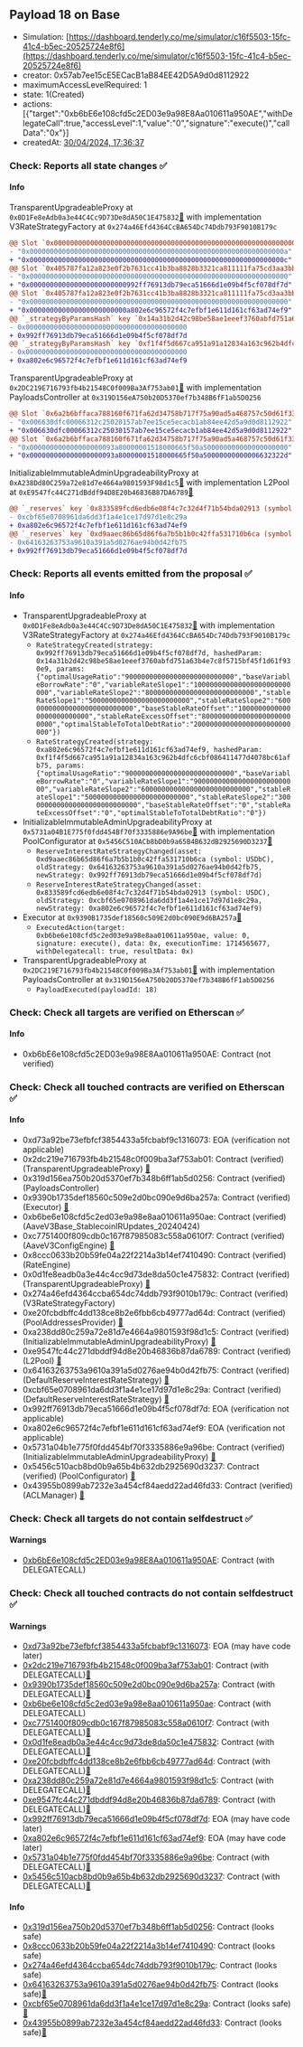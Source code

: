 ## Payload 18 on Base

- Simulation: [https://dashboard.tenderly.co/me/simulator/c16f5503-15fc-41c4-b5ec-20525724e8f6](https://dashboard.tenderly.co/me/simulator/c16f5503-15fc-41c4-b5ec-20525724e8f6)
- creator: 0x57ab7ee15cE5ECacB1aB84EE42D5A9d0d8112922
- maximumAccessLevelRequired: 1
- state: 1(Created)
- actions: [{"target":"0xb6bE6e108cfd5c2ED03e9a98E8Aa010611a950AE","withDelegateCall":true,"accessLevel":1,"value":"0","signature":"execute()","callData":"0x"}]
- createdAt: [30/04/2024, 17:36:37](https://basescan.org/tx/0xdb6b79e071fe8e54a8bf6b9a1ccb15fb30f9c90b8393ad0884d744b7eb0ae972)

### Check: Reports all state changes :white_check_mark:

#### Info


TransparentUpgradeableProxy at `0x0D1Fe8eAdb0a3e44C4Cc9D73De8dA50C1E475832`[:ghost:](https://github.com/bgd-labs/aave-address-book "AaveV3Base.RATES_FACTORY") with implementation V3RateStrategyFactory at `0x274a46Efd4364CcBA654Dc74Ddb793F9010B179c`
```diff
@@ Slot `0x0000000000000000000000000000000000000000000000000000000000000002` @@
- "0x000000000000000000000000000000000000000000000000000000000000000a"
+ "0x000000000000000000000000000000000000000000000000000000000000000c"
@@ Slot `0x405787fa12a823e0f2b7631cc41b3ba8828b3321ca811111fa75cd3aa3bb5ad8` @@
- "0x0000000000000000000000000000000000000000000000000000000000000000"
+ "0x000000000000000000000000992ff76913db79eca51666d1e09b4f5cf078df7d"
@@ Slot `0x405787fa12a823e0f2b7631cc41b3ba8828b3321ca811111fa75cd3aa3bb5ad9` @@
- "0x0000000000000000000000000000000000000000000000000000000000000000"
+ "0x000000000000000000000000a802e6c96572f4c7efbf1e611d161cf63ad74ef9"
@@ `_strategyByParamsHash` key `0x14a31b2d42c98be58ae1eeef3760abfd751a63b4e7c8f5715bf45f1d61f930e9` @@
- 0x0000000000000000000000000000000000000000
+ 0x992ff76913db79eca51666d1e09b4f5cf078df7d
@@ `_strategyByParamsHash` key `0xf1f4f5d667ca951a91a12834a163c962b4dfc6cbf086411477d4078bc61afb75` @@
- 0x0000000000000000000000000000000000000000
+ 0xa802e6c96572f4c7efbf1e611d161cf63ad74ef9
```

TransparentUpgradeableProxy at `0x2DC219E716793fb4b21548C0f009Ba3Af753ab01`[:ghost:](https://github.com/bgd-labs/aave-address-book "GovernanceV3Base.PAYLOADS_CONTROLLER") with implementation PayloadsController at `0x319D156eA750b20D5370ef7b348B6fF1ab5D0256`
```diff
@@ Slot `0x6a2b6bffaca788160f671fa62d34758b717f75a90ad5a468757c50d61f33c443` @@
- "0x006630dfc00066312c25020157ab7ee15ce5ecacb1ab84ee42d5a9d0d8112922"
+ "0x006630dfc00066312c25030157ab7ee15ce5ecacb1ab84ee42d5a9d0d8112922"
@@ Slot `0x6a2b6bffaca788160f671fa62d34758b717f75a90ad5a468757c50d61f33c444` @@
- "0x000000000000000000093a80000001518000665f50a500000000000000000000"
+ "0x000000000000000000093a80000001518000665f50a50000000000006632322d"
```

InitializableImmutableAdminUpgradeabilityProxy at `0xA238Dd80C259a72e81d7e4664a9801593F98d1c5`[:ghost:](https://github.com/bgd-labs/aave-address-book "AaveV3Base.POOL") with implementation L2Pool at `0xE9547fc44C271dBddf94D8E20b46836B87DA6789`[:ghost:](https://github.com/bgd-labs/aave-address-book "AaveV3Base.POOL_IMPL")
```diff
@@ `_reserves` key `0x833589fcd6edb6e08f4c7c32d4f71b54bda02913 (symbol: USDC).interestRateStrategyAddress` @@
- 0xcbf65e0708961da6dd3f1a4e1ce17d97d1e8c29a
+ 0xa802e6c96572f4c7efbf1e611d161cf63ad74ef9
@@ `_reserves` key `0xd9aaec86b65d86f6a7b5b1b0c42ffa531710b6ca (symbol: USDbC).interestRateStrategyAddress` @@
- 0x64163263753a9610a391a5d0276ae94b0d42fb75
+ 0x992ff76913db79eca51666d1e09b4f5cf078df7d
```


### Check: Reports all events emitted from the proposal :white_check_mark:

#### Info

- TransparentUpgradeableProxy at `0x0D1Fe8eAdb0a3e44C4Cc9D73De8dA50C1E475832`[:ghost:](https://github.com/bgd-labs/aave-address-book "AaveV3Base.RATES_FACTORY") with implementation V3RateStrategyFactory at `0x274a46Efd4364CcBA654Dc74Ddb793F9010B179c`
  - `RateStrategyCreated(strategy: 0x992ff76913db79eca51666d1e09b4f5cf078df7d, hashedParam: 0x14a31b2d42c98be58ae1eeef3760abfd751a63b4e7c8f5715bf45f1d61f930e9, params: {"optimalUsageRatio":"900000000000000000000000000","baseVariableBorrowRate":"0","variableRateSlope1":"100000000000000000000000000","variableRateSlope2":"800000000000000000000000000","stableRateSlope1":"5000000000000000000000000","stableRateSlope2":"600000000000000000000000000","baseStableRateOffset":"10000000000000000000000000","stableRateExcessOffset":"80000000000000000000000000","optimalStableToTotalDebtRatio":"200000000000000000000000000"})`
  - `RateStrategyCreated(strategy: 0xa802e6c96572f4c7efbf1e611d161cf63ad74ef9, hashedParam: 0xf1f4f5d667ca951a91a12834a163c962b4dfc6cbf086411477d4078bc61afb75, params: {"optimalUsageRatio":"900000000000000000000000000","baseVariableBorrowRate":"0","variableRateSlope1":"90000000000000000000000000","variableRateSlope2":"600000000000000000000000000","stableRateSlope1":"50000000000000000000000000","stableRateSlope2":"3000000000000000000000000000","baseStableRateOffset":"0","stableRateExcessOffset":"0","optimalStableToTotalDebtRatio":"0"})`
- InitializableImmutableAdminUpgradeabilityProxy at `0x5731a04B1E775f0fdd454Bf70f3335886e9A96be`[:ghost:](https://github.com/bgd-labs/aave-address-book "AaveV3Base.POOL_CONFIGURATOR") with implementation PoolConfigurator at `0x5456C510ACb8bD0b9a65B4B632dB2925690D3237`[:ghost:](https://github.com/bgd-labs/aave-address-book "AaveV3Base.POOL_CONFIGURATOR_IMPL")
  - `ReserveInterestRateStrategyChanged(asset: 0xd9aaec86b65d86f6a7b5b1b0c42ffa531710b6ca (symbol: USDbC), oldStrategy: 0x64163263753a9610a391a5d0276ae94b0d42fb75, newStrategy: 0x992ff76913db79eca51666d1e09b4f5cf078df7d)`
  - `ReserveInterestRateStrategyChanged(asset: 0x833589fcd6edb6e08f4c7c32d4f71b54bda02913 (symbol: USDC), oldStrategy: 0xcbf65e0708961da6dd3f1a4e1ce17d97d1e8c29a, newStrategy: 0xa802e6c96572f4c7efbf1e611d161cf63ad74ef9)`
- Executor at `0x9390B1735def18560c509E2d0bc090E9d6BA257a`[:ghost:](https://github.com/bgd-labs/aave-address-book "AaveV3Base.ACL_ADMIN, GovernanceV3Base.EXECUTOR_LVL_1")
  - `ExecutedAction(target: 0xb6be6e108cfd5c2ed03e9a98e8aa010611a950ae, value: 0, signature: execute(), data: 0x, executionTime: 1714565677, withDelegatecall: true, resultData: 0x)`
- TransparentUpgradeableProxy at `0x2DC219E716793fb4b21548C0f009Ba3Af753ab01`[:ghost:](https://github.com/bgd-labs/aave-address-book "GovernanceV3Base.PAYLOADS_CONTROLLER") with implementation PayloadsController at `0x319D156eA750b20D5370ef7b348B6fF1ab5D0256`
  - `PayloadExecuted(payloadId: 18)`

### Check: Check all targets are verified on Etherscan :white_check_mark:

#### Info

- 0xb6bE6e108cfd5c2ED03e9a98E8Aa010611a950AE: Contract (not verified) 

### Check: Check all touched contracts are verified on Etherscan :white_check_mark:

#### Info

- 0xd73a92be73efbfcf3854433a5fcbabf9c1316073: EOA (verification not applicable)
- 0x2dc219e716793fb4b21548c0f009ba3af753ab01: Contract (verified) (TransparentUpgradeableProxy) [:ghost:](https://github.com/bgd-labs/aave-address-book "GovernanceV3Base.PAYLOADS_CONTROLLER")
- 0x319d156ea750b20d5370ef7b348b6ff1ab5d0256: Contract (verified) (PayloadsController) 
- 0x9390b1735def18560c509e2d0bc090e9d6ba257a: Contract (verified) (Executor) [:ghost:](https://github.com/bgd-labs/aave-address-book "AaveV3Base.ACL_ADMIN, GovernanceV3Base.EXECUTOR_LVL_1")
- 0xb6be6e108cfd5c2ed03e9a98e8aa010611a950ae: Contract (verified) (AaveV3Base_StablecoinIRUpdates_20240424) 
- 0xc7751400f809cdb0c167f87985083c558a0610f7: Contract (verified) (AaveV3ConfigEngine) [:ghost:](https://github.com/bgd-labs/aave-address-book "AaveV3Base.CONFIG_ENGINE")
- 0x8ccc0633b20b59fe04a22f2214a3b14ef7410490: Contract (verified) (RateEngine) 
- 0x0d1fe8eadb0a3e44c4cc9d73de8da50c1e475832: Contract (verified) (TransparentUpgradeableProxy) [:ghost:](https://github.com/bgd-labs/aave-address-book "AaveV3Base.RATES_FACTORY")
- 0x274a46efd4364ccba654dc74ddb793f9010b179c: Contract (verified) (V3RateStrategyFactory) 
- 0xe20fcbdbffc4dd138ce8b2e6fbb6cb49777ad64d: Contract (verified) (PoolAddressesProvider) [:ghost:](https://github.com/bgd-labs/aave-address-book "AaveV3Base.POOL_ADDRESSES_PROVIDER")
- 0xa238dd80c259a72e81d7e4664a9801593f98d1c5: Contract (verified) (InitializableImmutableAdminUpgradeabilityProxy) [:ghost:](https://github.com/bgd-labs/aave-address-book "AaveV3Base.POOL")
- 0xe9547fc44c271dbddf94d8e20b46836b87da6789: Contract (verified) (L2Pool) [:ghost:](https://github.com/bgd-labs/aave-address-book "AaveV3Base.POOL_IMPL")
- 0x64163263753a9610a391a5d0276ae94b0d42fb75: Contract (verified) (DefaultReserveInterestRateStrategy) [:ghost:](https://github.com/bgd-labs/aave-address-book "AaveV3Base.ASSETS.USDbC.INTEREST_RATE_STRATEGY")
- 0xcbf65e0708961da6dd3f1a4e1ce17d97d1e8c29a: Contract (verified) (DefaultReserveInterestRateStrategy) [:ghost:](https://github.com/bgd-labs/aave-address-book "AaveV3Base.ASSETS.USDC.INTEREST_RATE_STRATEGY")
- 0x992ff76913db79eca51666d1e09b4f5cf078df7d: EOA (verification not applicable)
- 0xa802e6c96572f4c7efbf1e611d161cf63ad74ef9: EOA (verification not applicable)
- 0x5731a04b1e775f0fdd454bf70f3335886e9a96be: Contract (verified) (InitializableImmutableAdminUpgradeabilityProxy) [:ghost:](https://github.com/bgd-labs/aave-address-book "AaveV3Base.POOL_CONFIGURATOR")
- 0x5456c510acb8bd0b9a65b4b632db2925690d3237: Contract (verified) (PoolConfigurator) [:ghost:](https://github.com/bgd-labs/aave-address-book "AaveV3Base.POOL_CONFIGURATOR_IMPL")
- 0x43955b0899ab7232e3a454cf84aedd22ad46fd33: Contract (verified) (ACLManager) [:ghost:](https://github.com/bgd-labs/aave-address-book "AaveV3Base.ACL_MANAGER")

### Check: Check all targets do not contain selfdestruct :white_check_mark:

#### Warnings

- [0xb6bE6e108cfd5c2ED03e9a98E8Aa010611a950AE](https://basescan.org/address/0xb6bE6e108cfd5c2ED03e9a98E8Aa010611a950AE): Contract (with DELEGATECALL)

### Check: Check all touched contracts do not contain selfdestruct :white_check_mark:

#### Warnings

- [0xd73a92be73efbfcf3854433a5fcbabf9c1316073](https://basescan.org/address/0xd73a92be73efbfcf3854433a5fcbabf9c1316073): EOA (may have code later)
- [0x2dc219e716793fb4b21548c0f009ba3af753ab01](https://basescan.org/address/0x2dc219e716793fb4b21548c0f009ba3af753ab01): Contract (with DELEGATECALL)[:ghost:](https://github.com/bgd-labs/aave-address-book "GovernanceV3Base.PAYLOADS_CONTROLLER")
- [0x9390b1735def18560c509e2d0bc090e9d6ba257a](https://basescan.org/address/0x9390b1735def18560c509e2d0bc090e9d6ba257a): Contract (with DELEGATECALL)[:ghost:](https://github.com/bgd-labs/aave-address-book "AaveV3Base.ACL_ADMIN, GovernanceV3Base.EXECUTOR_LVL_1")
- [0xb6be6e108cfd5c2ed03e9a98e8aa010611a950ae](https://basescan.org/address/0xb6be6e108cfd5c2ed03e9a98e8aa010611a950ae): Contract (with DELEGATECALL)
- [0xc7751400f809cdb0c167f87985083c558a0610f7](https://basescan.org/address/0xc7751400f809cdb0c167f87985083c558a0610f7): Contract (with DELEGATECALL)[:ghost:](https://github.com/bgd-labs/aave-address-book "AaveV3Base.CONFIG_ENGINE")
- [0x0d1fe8eadb0a3e44c4cc9d73de8da50c1e475832](https://basescan.org/address/0x0d1fe8eadb0a3e44c4cc9d73de8da50c1e475832): Contract (with DELEGATECALL)[:ghost:](https://github.com/bgd-labs/aave-address-book "AaveV3Base.RATES_FACTORY")
- [0xe20fcbdbffc4dd138ce8b2e6fbb6cb49777ad64d](https://basescan.org/address/0xe20fcbdbffc4dd138ce8b2e6fbb6cb49777ad64d): Contract (with DELEGATECALL)[:ghost:](https://github.com/bgd-labs/aave-address-book "AaveV3Base.POOL_ADDRESSES_PROVIDER")
- [0xa238dd80c259a72e81d7e4664a9801593f98d1c5](https://basescan.org/address/0xa238dd80c259a72e81d7e4664a9801593f98d1c5): Contract (with DELEGATECALL)[:ghost:](https://github.com/bgd-labs/aave-address-book "AaveV3Base.POOL")
- [0xe9547fc44c271dbddf94d8e20b46836b87da6789](https://basescan.org/address/0xe9547fc44c271dbddf94d8e20b46836b87da6789): Contract (with DELEGATECALL)[:ghost:](https://github.com/bgd-labs/aave-address-book "AaveV3Base.POOL_IMPL")
- [0x992ff76913db79eca51666d1e09b4f5cf078df7d](https://basescan.org/address/0x992ff76913db79eca51666d1e09b4f5cf078df7d): EOA (may have code later)
- [0xa802e6c96572f4c7efbf1e611d161cf63ad74ef9](https://basescan.org/address/0xa802e6c96572f4c7efbf1e611d161cf63ad74ef9): EOA (may have code later)
- [0x5731a04b1e775f0fdd454bf70f3335886e9a96be](https://basescan.org/address/0x5731a04b1e775f0fdd454bf70f3335886e9a96be): Contract (with DELEGATECALL)[:ghost:](https://github.com/bgd-labs/aave-address-book "AaveV3Base.POOL_CONFIGURATOR")
- [0x5456c510acb8bd0b9a65b4b632db2925690d3237](https://basescan.org/address/0x5456c510acb8bd0b9a65b4b632db2925690d3237): Contract (with DELEGATECALL)[:ghost:](https://github.com/bgd-labs/aave-address-book "AaveV3Base.POOL_CONFIGURATOR_IMPL")

#### Info

- [0x319d156ea750b20d5370ef7b348b6ff1ab5d0256](https://basescan.org/address/0x319d156ea750b20d5370ef7b348b6ff1ab5d0256): Contract (looks safe)
- [0x8ccc0633b20b59fe04a22f2214a3b14ef7410490](https://basescan.org/address/0x8ccc0633b20b59fe04a22f2214a3b14ef7410490): Contract (looks safe)
- [0x274a46efd4364ccba654dc74ddb793f9010b179c](https://basescan.org/address/0x274a46efd4364ccba654dc74ddb793f9010b179c): Contract (looks safe)
- [0x64163263753a9610a391a5d0276ae94b0d42fb75](https://basescan.org/address/0x64163263753a9610a391a5d0276ae94b0d42fb75): Contract (looks safe)[:ghost:](https://github.com/bgd-labs/aave-address-book "AaveV3Base.ASSETS.USDbC.INTEREST_RATE_STRATEGY")
- [0xcbf65e0708961da6dd3f1a4e1ce17d97d1e8c29a](https://basescan.org/address/0xcbf65e0708961da6dd3f1a4e1ce17d97d1e8c29a): Contract (looks safe)[:ghost:](https://github.com/bgd-labs/aave-address-book "AaveV3Base.ASSETS.USDC.INTEREST_RATE_STRATEGY")
- [0x43955b0899ab7232e3a454cf84aedd22ad46fd33](https://basescan.org/address/0x43955b0899ab7232e3a454cf84aedd22ad46fd33): Contract (looks safe)[:ghost:](https://github.com/bgd-labs/aave-address-book "AaveV3Base.ACL_MANAGER")

